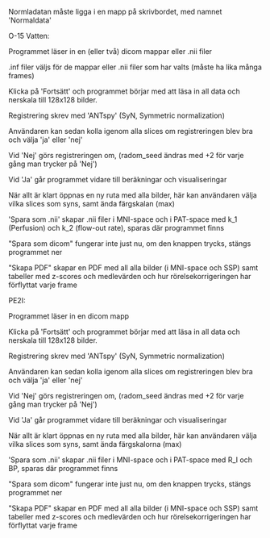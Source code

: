 Normladatan måste ligga i en mapp på skrivbordet, med namnet 'Normaldata'

O-15 Vatten:

Programmet läser in en (eller två) dicom mappar eller .nii filer 

.inf filer väljs för de mappar eller .nii filer som har valts (måste ha lika många frames) 

Klicka på 'Fortsätt' och programmet börjar med att läsa in all data och nerskala till 128x128 bilder.

Registrering skrev med 'ANTspy' (SyN, Symmetric normalization)

Användaren kan sedan kolla igenom alla slices om registreringen blev bra och välja 'ja' eller 'nej'

Vid 'Nej' görs registreringen om, (radom_seed ändras med +2 för varje gång man trycker på 'Nej')

Vid 'Ja' går programmet vidare till beräkningar och visualiseringar 

När allt är klart öppnas en ny ruta med alla bilder, här kan användaren välja vilka slices som syns, samt ända färgskalan (max)

'Spara som .nii' skapar .nii filer i MNI-space och i PAT-space med k_1 (Perfusion) och k_2 (flow-out rate), sparas där programmet finns

"Spara som dicom" fungerar inte just nu, om den knappen trycks, stängs programmet ner

"Skapa PDF" skapar en PDF med all alla bilder (i MNI-space och SSP) samt tabeller med z-scores och medlevärden och hur rörelsekorrigeringen har förflyttat varje frame

PE2I:

Programmet läser in en  dicom mapp 

Klicka på 'Fortsätt' och programmet börjar med att läsa in all data och nerskala till 128x128 bilder.

Registrering skrev med 'ANTspy' (SyN, Symmetric normalization)

Användaren kan sedan kolla igenom alla slices om registreringen blev bra och välja 'ja' eller 'nej'

Vid 'Nej' görs registreringen om, (radom_seed ändras med +2 för varje gång man trycker på 'Nej')

Vid 'Ja' går programmet vidare till beräkningar och visualiseringar 

När allt är klart öppnas en ny ruta med alla bilder, här kan användaren välja vilka slices som syns, samt ända färgskalorna (max)

'Spara som .nii' skapar .nii filer i MNI-space och i PAT-space med R_I och BP, sparas där programmet finns

"Spara som dicom" fungerar inte just nu, om den knappen trycks, stängs programmet ner

"Skapa PDF" skapar en PDF med all alla bilder (i MNI-space och SSP) samt tabeller med z-scores och medlevärden och hur rörelsekorrigeringen har förflyttat varje frame

